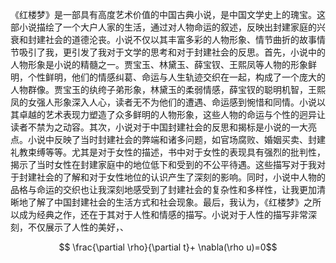 《红楼梦》是一部具有高度艺术价值的中国古典小说，是中国文学史上的瑰宝。这部小说描绘了一个大户人家的生活，通过对人物命运的叙述，反映出封建家庭的兴衰和封建社会的道德沦丧。小说不仅以其丰富多彩的人物形象、情节曲折的故事情节吸引了我，更引发了我对于文学的思考和对于封建社会的反思。首先，小说中的人物形象是小说的精髓之一。贾宝玉、林黛玉、薛宝钗、王熙凤等人物的形象鲜明，个性鲜明，他们的情感纠葛、命运与人生轨迹交织在一起，构成了一个庞大的人物群像。贾宝玉的纨绔子弟形象，林黛玉的柔弱情感，薛宝钗的聪明机智，王熙凤的女强人形象深入人心，读者无不为他们的遭遇、命运感到惋惜和同情。小说以其卓越的艺术表现力塑造了众多鲜明的人物形象，这些人物的命运与个性的迥异让读者不禁为之动容。其次，小说对于中国封建社会的反思和揭标是小说的一大亮点。小说中反映了当时封建社会的弊端和诸多问题，如官场腐败、婚姻买卖、封建礼教束缚等等。尤其是对于女性的描述，书中对于女性的表现具有强烈的批判性，揭示了当时女性在封建家庭中的地位低下和受到的不公平待遇。这些描写对于我对于封建社会的了解和对于女性地位的认识产生了深刻的影响。同时，小说中人物的品格与命运的交织也让我深刻地感受到了封建社会的复杂性和多样性，让我更加清晰地了解了中国封建社会的生活方式和社会现象。最后，我认为，《红楼梦》之所以成为经典之作，还在于其对于人性和情感的描写。小说对于人性的描写非常深刻，不仅展示了人性的美好，、



$$ \frac{\partial \rho}{\partial t}+ \nabla(\rho u)=0$$

